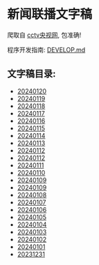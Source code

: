 # 新闻联播文字稿

爬取自 [cctv央视网](https://tv.cctv.com/), 包准确!

程序开发指南: [DEVELOP.md](./DEVELOP.md)

## 文字稿目录: 

<!-- INSERT -->
- [20240120](./news/20240120.md)
- [20240119](./news/20240119.md)
- [20240118](./news/20240118.md)
- [20240117](./news/20240117.md)
- [20240116](./news/20240116.md)
- [20240115](./news/20240115.md)
- [20240114](./news/20240114.md)
- [20240113](./news/20240113.md)
- [20240112](./news/20240112.md)
- [20240112](./news/20240112.md)
- [20240111](./news/20240111.md)
- [20240110](./news/20240110.md)
- [20240109](./news/20240109.md)
- [20240109](./news/20240109.md)
- [20240108](./news/20240108.md)
- [20240107](./news/20240107.md)
- [20240106](./news/20240106.md)
- [20240105](./news/20240105.md)
- [20240104](./news/20240104.md)
- [20240103](./news/20240103.md)
- [20240102](./news/20240102.md)
- [20240101](./news/20240101.md)
- [20231231](./news/20231231.md)
